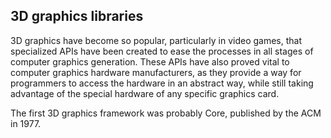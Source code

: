 ## 3D graphics libraries

3D graphics have become so popular, particularly in video games, that specialized APIs have been created to ease the processes in all stages of computer graphics generation. These APIs have also proved vital to computer graphics hardware manufacturers, as they provide a way for programmers to access the hardware in an abstract way, while still taking advantage of the special hardware of any specific graphics card.

The first 3D graphics framework was probably Core, published by the ACM in 1977.



